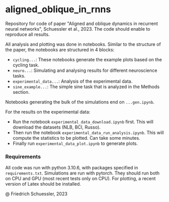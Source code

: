 # aligned_oblique_in_rnns
Repository for code of paper "Aligned and oblique dynamics in recurrent neural networks", Schuessler et al., 2023.
The code should enable to reproduce all results. 


All analysis and plotting was done in notebooks.
Similar to the structure of the paper, the notebooks are structured in 4 blocks:
- `cycling...`: These notebooks generate the example plots based on the cycling task.
- `neuro...`: Simulating and analysing results for different neuroscience tasks.
- `experimental_data...`: Analysis of the experimental data.
- `sine_example...`: The simple sine task that is analyzed in the Methods section.

Notebooks generating the bulk of the simulations end on `...gen.ipynb`. 

For the results on the experimental data:
- Run the notebook `experimental_data_download.ipynb` first. This will download the datasets (NLB, BCI, Russo).
- Then run the notebook `experimental_data_run_analysis.ipynb`. This will compute the statistics to be plotted. Can take some minutes.
- Finally run `experimental_data_plot.ipynb` to generate plots. 


### Requirements
All code was run with python 3.10.6, with packages specified in `requirements.txt`.
Simulations are run with pytorch. They should run both on CPU and GPU (most recent tests only on CPU).
For plotting, a recent version of Latex should be installed.

@ Friedrich Schuessler, 2023
